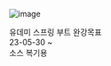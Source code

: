 ![image](https://github.com/2nho/personal-study/assets/97571604/1dc8ad8a-b12b-42fc-a128-1a1af10415b5)

유데미 스프링 부트 완강목표   
23-05-30 ~   
소스 복기용
